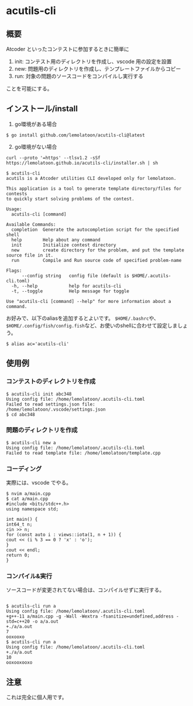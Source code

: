 # acutils-cli

## 概要

Atcoder といったコンテストに参加するときに簡単に

1. init: コンテスト用のディレクトリを作成し、vscode 用の設定を設置
2. new: 問題用のディレクトリを作成し、テンプレートファイルからコピー
3. run: 対象の問題のソースコードをコンパイルし実行する

ことを可能にする。

## インストール/install

1. go環境がある場合
```
$ go install github.com/lemolatoon/acutils-cli@latest
```

2. go環境がない場合
```
curl --proto '=https' --tlsv1.2 -sSf https://lemolatoon.github.io/acutils-cli/installer.sh | sh
```

```
$ acutils-cli
acutils is a Atcoder utilities CLI developed only for lemolatoon.

This application is a tool to generate template directory/files for contests
to quickly start solving problems of the contest.

Usage:
  acutils-cli [command]

Available Commands:
  completion  Generate the autocompletion script for the specified shell
  help        Help about any command
  init        Initialize contest directory
  new         create directory for the problem, and put the template source file in it.
  run         Compile and Run source code of specified problem-name

Flags:
      --config string   config file (default is $HOME/.acutils-cli.toml)
  -h, --help            help for acutils-cli
  -t, --toggle          Help message for toggle

Use "acutils-cli [command] --help" for more information about a command.
```

お好みで、以下のaliasを追加するとよいです。
`$HOME/.bashrc`や、`$HOME/.config/fish/config.fish`など、お使いのshellに合わせて設定しましょう。
```
$ alias ac='acutils-cli'
```

## 使用例

### コンテストのディレクトリを作成

```
$ acutils-cli init abc348
Using config file: /home/lemolatoon/.acutils-cli.toml
Failed to read settings.json file: /home/lemolatoon/.vscode/settings.json
$ cd abc348
```

### 問題のディレクトリを作成

```
$ acutils-cli new a
Using config file: /home/lemolatoon/.acutils-cli.toml
Failed to read template file: /home/lemolatoon/template.cpp
```

### コーディング

実際には、vscode でやる。

```
$ nvim a/main.cpp
$ cat a/main.cpp
#include <bits/stdc++.h>
using namespace std;

int main() {
int64_t n;
cin >> n;
for (const auto i : views::iota(1, n + 1)) {
cout << (i % 3 == 0 ? 'x' : 'o');
}
cout << endl;
return 0;
}
```

### コンパイル&実行

ソースコードが変更されてない場合は、コンパイルせずに実行する。

```

$ acutils-cli run a
Using config file: /home/lemolatoon/.acutils-cli.toml
+g++-11 a/main.cpp -g -Wall -Wextra -fsanitize=undefined,address -std=c++20 -o a/a.out
+./a/a.out
7
ooxooxo
$ acutils-cli run a
Using config file: /home/lemolatoon/.acutils-cli.toml
+./a/a.out
10
ooxooxooxo

```

## 注意

これは完全に個人用です。